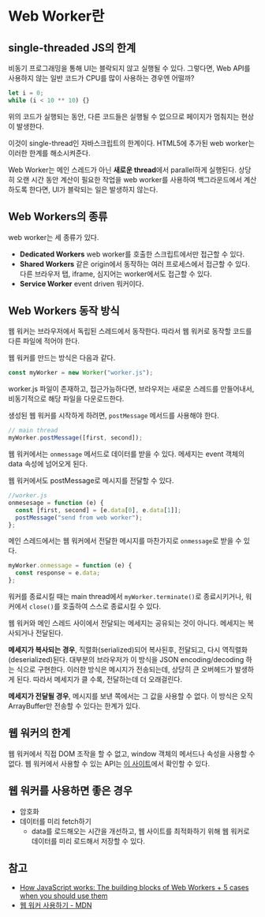 # Web Worker란

## single-threaded JS의 한계

비동기 프로그래밍을 통해 UI는 블락되지 않고 실행될 수 있다. 그렇다면, Web API를 사용하지 않는 일반 코드가 CPU를 많이 사용하는 경우엔 어떨까?

```javascript
let i = 0;
while (i < 10 ** 10) {}
```

위의 코드가 실행되는 동안, 다른 코드들은 실행될 수 없으므로 페이지가 멈춰지는 현상이 발생한다.

이것이 single-thread인 자바스크립트의 한계이다. HTML5에 추가된 web worker는 이러한 한계를 해소시켜준다.

Web Worker는 메인 스레드가 아닌 **새로운 thread**에서 parallel하게 실행된다. 상당히 오랜 시간 동안 계산이 필요한 작업을 web worker를 사용하여 백그라운드에서 계산하도록 한다면, UI가 블락되는 일은 발생하지 않는다.

## Web Workers의 종류

web worker는 세 종류가 있다.

* **Dedicated Workers** web worker를 호출한 스크립트에서만 접근할 수 있다.
* **Shared Workers** 같은 origin에서 동작하는 여러 프로세스에서 접근할 수 있다. 다른 브라우저 탭, iframe, 심지어는 worker에서도 접근할 수 있다.
* **Service Worker** event driven 워커이다.

## Web Workers 동작 방식

웹 워커는 브라우저에서 독립된 스레드에서 동작한다. 따라서 웹 워커로 동작할 코드를 다른 파일에 적어야 한다.

웹 워커를 만드는 방식은 다음과 같다.

```javascript
const myWorker = new Worker("worker.js");
```

worker.js 파일이 존재하고, 접근가능하다면, 브라우저는 새로운 스레드를 만들어내서, 비동기적으로 해당 파일을 다운로드한다.

생성된 웹 워커를 시작하게 하려면, `postMessage` 메서드를 사용해야 한다.

```javascript
// main thread
myWorker.postMessage([first, second]);
```

웹 워커에서는 `onmessage` 메서드로 데이터를 받을 수 있다. 메세지는 event 객체의 data 속성에 넘어오게 된다.

웹 워커에서도 postMessage로 메시지를 전달할 수 있다.

```javascript
//worker.js
onmesesage = function (e) {
  const [first, second] = [e.data[0], e.data[1]];
  postMessage("send from web worker");
};
```

메인 스레드에서는 웹 워커에서 전달한 메시지를 마찬가지로 `onmessage`로 받을 수 있다.

```javascript
myWorker.onmessage = function (e) {
  const response = e.data;
};
```

워커를 종료시킬 때는 main thread에서 `myWorker.terminate()`로 종료시키거나, 워커에서 `close()`를 호출하여 스스로 종료시킬 수 있다.

웹 워커와 메인 스레드 사이에서 전달되는 메세지는 공유되는 것이 아니다. 메세지는 복사되거나 전달된다.

**메세지가 복사되는 경우**, 직렬화\(serialized\)되어 복사된후, 전달되고, 다시 역직렬화\(deserialized\)된다. 대부분의 브라우저가 이 방식을 JSON encoding/decoding 하는 식으로 구현한다. 이러한 방식은 메시지가 전송되는데, 상당히 큰 오버헤드가 발생하게 된다. 따라서 메세지가 클 수록, 전달하는데 더 오래걸린다.

**메세지가 전달될 경우**, 메시지를 보낸 쪽에서는 그 값을 사용할 수 없다. 이 방식은 오직 ArrayBuffer만 전송할 수 있다는 한계가 있다.

## 웹 워커의 한계

웹 워커에서 직접 DOM 조작을 할 수 없고, window 객체의 메서드나 속성을 사용할 수 없다. 웹 워커에서 사용할 수 있는 API는 [이 사이트](https://developer.mozilla.org/en-US/docs/Web/API/Web_Workers_API/Functions_and_classes_available_to_workers)에서 확인할 수 있다.

## 웹 워커를 사용하면 좋은 경우

* 암호화
* 데이터를 미리 fetch하기
  * data를 로드해오는 시간을 개선하고, 웹 사이트를 최적화하기 위해 웹 워커로 데이터를 미리 로드해서 저장할 수 있다.

## 참고

* [How JavaScript works: The building blocks of Web Workers + 5 cases when you should use them](https://blog.sessionstack.com/how-javascript-works-the-building-blocks-of-web-workers-5-cases-when-you-should-use-them-a547c0757f6a)
* [웹 워커 사용하기 - MDN](https://developer.mozilla.org/ko/docs/Web/API/Web_Workers_API/basic_usage)

